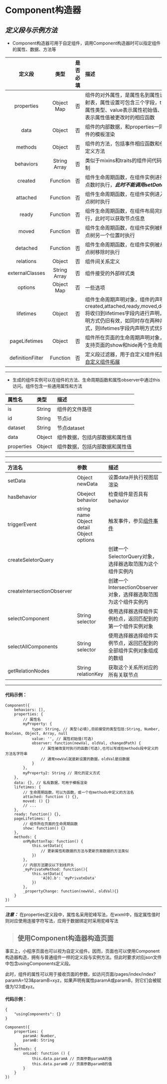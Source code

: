 Component构造器
=========
*定义段与示例方法*
---------
- Component构造器可用于自定组件，调用Component构造器时可以指定组件的属性、数据、方法等

定义段 | 类型 | 是否必填 | 描述
:-:|:-:|:-:|:-
properties|Object<br> Map|否|组件的对外属性，是属性名到属性设置的映射表，属性设置可包含三个字段，type表示属性类型、value表示属性初始值、obser表示属性值被更改时的相应函数
data|Object|否|组件的内部数据，和properties一同用于组件的模板渲染
methods|Object|否|组件的方法，包括事件相应函数和任意的自定义方法
behaviors|String<br>Array|否|类似于mixins和traits的组件间代码复用机制
created|Function|否|组件生命周期函数，在组件实例进行页面节点数时执行，***此时不能调用setData***
attached|Function|否|组件生命周期函数，在组件实例进入页面节点树时执行
ready|Function|否|组件生命周期函数，在组件布局完成后执行，此时可以获取节点信息
moved|Function|否|组件生命周期函数，在组件实例被移动到节点树另一个位置时执行
detached|Function|否|组件生命周期函数，在组件实例被从页面节点树移除时执行
relations|Object|否|组件间关系定义
externalClasses|String<br>Array|否|组件接受的外部样式类
options|Object<br>Map|否|一些选项
lifetimes|Object|否|组件生命周期声明对象，组件的声明周期：created,attached,ready,moved,detached将收归到lifetimes字段内进行声明，原有声明方式仍旧有效，如同时存在两种声明方式，则lifetimes字段内声明方式优先级最高
pageLifetimes|Object|否|组件所在页面的生命周期声明对象，目前仅支持页面的show和hide两个生命周期
definitionFilter|Function|否|定义段过滤器，用于自定义组件拓展，参见[自定义组件拓展](https://developers.weixin.qq.com/miniprogram/dev/framework/custom-component/extend.html)
---
- 生成的组件实例可以在组件的方法、生命周期函数和属性observer中通过this访问。组件包含一些通用属性和方法

属性名|类型|描述
:-|:-|:-
is|String|组件的文件路径
id|String|节点id
dataset|String|节点dataset
data|Object|组件数据，包括内部数据和属性值
properties|Object|组件数据，包括内部数据和属性值
---
方法名|参数|描述
:-|:-|:-
setData|Object newData|设置data并执行视图层渲染
hasBehavior|Obeject<br>behavior|检查组件是否具有behavior
triggerEvent|string name<br>Object detail<br>Object options|触发事件，参见[组件事件](https://developers.weixin.qq.com/miniprogram/dev/framework/custom-component/events.html)
createSeletorQuery||创建一个SelectorQuery对象，选择器选取范围为这个组件实例内
createIntersectionObserver||创建一个IntersectionObserver对象，选择器选取范围为这个组件实例内
selectComponent|String selector|使用选择器选择组件实例检点，返回匹配到的第一个组件实例对象
selectAllComponents|String selector|使用选择器选择组件实例节点，返回匹配到的全部组件实例对象组成的数组
getRelationNodes|String relationKey|获取这个关系所对应的所有关联节点
---
#### 代码示例：
```
Component({
    behaviors: [],
    properties: {
        // 属性名
        myProperty: {      
            type: String, // 类型(必填),目前接受的类型包括:String, Number, Boolean, Object, Array, null
            value: '', // 属性初始值(可选)
            observer: function(newVal, oldVal, changedPath) {
                // 属性被改变时执行的函数(可选),也可以写成在methods段中定义的方法名字符串
                // 通常newVal就是新设置的数据，oldVal是旧数据
            }
        },
        myProperty2: String // 简化的定义方式
    },
    data: {}, // 私有数据，可用于模板渲染
    lifetimes: {
        // 生命周期函数，可以为函数，或一个在methods中定义的方法名
        attached: function () {},
        moved: () {}
        // ...
    },
    ready: function() {},
    pageLifetimes: {
        // 组件所在页面的生命周期函数
        show: function() {}
    },
    methods: {
        onMyButtonTap: function() {
            this.setData({
                // 更新属性和数据的方法与更新页面数据的方法类似
            })
        },
        // 内部方法建议以下划线开头
        _myPrivateMethod: function(){
            this.setData({
                'A[0].b': 'myPrivateData'
            })
        },
        _propertyChange: function(newVal, oldVal){}
    }
})
```
---
***注意：***
在properties定义段中，属性名采用驼峰写法，在wxml中，指定属性值时则对应使用连接字符写法，应用于数据绑定时采用驼峰写法

> ## 使用Component构造器构造页面
事实上，小程序页面也可以视为自定义组件。因而，页面也可以使用Component构造器构造，拥有与普通组件一样的定义段与实例方法。但此时要求对应json文件中包含usingComponents定义段。

此时，组件的属性可以用于接收页面的参数，如访问页面/pages/index/index?paramA=123&paramB=xyz，如果声明有属性paramA或paramB，则它们会被赋值为123或xyz。

#### 代码示例：
```
{
    "usingComponents": {}
}

Component({
    properties: {
        paramA: Number,
        paramB: String
    },
    methods: {
        onLoad: function () {
            this.data.paramA // 页面参数paramA的值
            this.data.paramB // 页面参数paramB的值
        }
    }
})
```